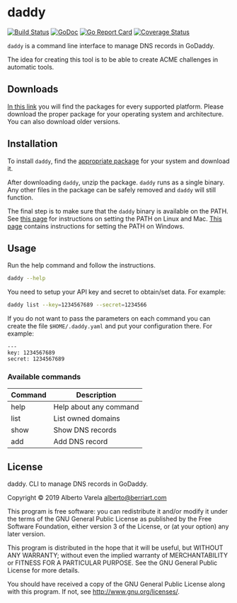 # daddy

[![Build Status](https://travis-ci.org/artberri/daddy.svg?branch=master)](https://travis-ci.org/artberri/daddy)
[![GoDoc](https://godoc.org/github.com/artberri/daddy?status.svg)](https://godoc.org/github.com/artberri/daddy)
[![Go Report Card](https://goreportcard.com/badge/artberri/daddy)](https://goreportcard.com/report/artberri/daddy)
[![Coverage Status](https://coveralls.io/repos/github/artberri/daddy/badge.svg?branch=master)](https://coveralls.io/github/artberri/daddy?branch=master)

`daddy` is a command line interface to manage DNS records in GoDaddy.

The idea for creating this tool is to be able to create ACME challenges in automatic tools.

## Downloads

[In this link](https://github.com/artberri/daddy/releases) you will find the packages for every supported platform. Please download the proper package for your operating system and architecture. You can also download older versions.

## Installation

To install `daddy`, find the [appropriate package](https://github.com/artberri/daddy/releases)
for your system and download it.

After downloading `daddy`, unzip the package. `daddy` runs as a single binary. Any other files in the package can be safely removed and `daddy` will still function.

The final step is to make sure that the `daddy` binary is available on the PATH. See [this page](https://stackoverflow.com/questions/14637979/how-to-permanently-set-path-on-linux) for instructions on setting the PATH on Linux and Mac. [This page](https://stackoverflow.com/questions/1618280/where-can-i-set-path-to-make-exe-on-windows) contains instructions for setting the PATH on Windows.

## Usage

Run the help command and follow the instructions.

```bash
daddy --help
```

You need to setup your API key and secret to obtain/set data. For example:

```bash
daddy list --key=1234567689 --secret=1234566
```

If you do not want to pass the parameters on each command you can create
the file `$HOME/.daddy.yaml` and put your configuration there. For example:

```taml
---
key: 1234567689
secret: 1234567689
```

### Available commands

| Command | Description            |
|---------|------------------------|
| help    | Help about any command |
| list    | List owned domains     |
| show    | Show DNS records       |
| add     | Add DNS record         |

## License

daddy. CLI to manage DNS records in GoDaddy.

Copyright © 2019 Alberto Varela <alberto@berriart.com>

This program is free software: you can redistribute it and/or modify
it under the terms of the GNU General Public License as published by
the Free Software Foundation, either version 3 of the License, or
(at your option) any later version.

This program is distributed in the hope that it will be useful,
but WITHOUT ANY WARRANTY; without even the implied warranty of
MERCHANTABILITY or FITNESS FOR A PARTICULAR PURPOSE.  See the
GNU General Public License for more details.

You should have received a copy of the GNU General Public License
along with this program. If not, see <http://www.gnu.org/licenses/>.
